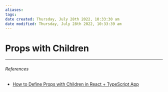 ```yaml
---
aliases: 
tags: 
date created: Thursday, July 28th 2022, 10:33:30 am
date modified: Thursday, July 28th 2022, 10:33:39 am
---
```


# Props with Children

---

###### References

- [How to Define Props with Children in React + TypeScript App](https://www.newline.co/@bespoyasov/how-to-define-props-with-children-in-react-typescript-app--56bd18be)
